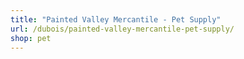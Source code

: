 ```yaml
---
title: "Painted Valley Mercantile - Pet Supply"
url: /dubois/painted-valley-mercantile-pet-supply/
shop: pet
---
```

